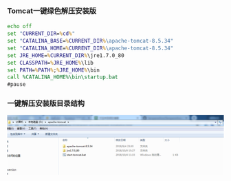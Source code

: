 ### Tomcat一键绿色解压安装版
``` bat
echo off
set "CURRENT_DIR=%cd%"
set "CATALINA_BASE=%CURRENT_DIR%\apache-tomcat-8.5.34"
set "CATALINA_HOME=%CURRENT_DIR%\apache-tomcat-8.5.34"
set JRE_HOME=%CURRENT_DIR%\jre1.7.0_80
set CLASSPATH=%JRE_HOME%\lib
set PATH=%PATH%;%JRE_HOME%\bin
call %CATALINA_HOME%\bin\startup.bat 
#pause
```
### 一键解压安装版目录结构
![image](img/tomcat-uncompressed-1.png)  
